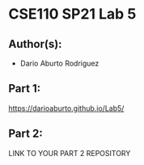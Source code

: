 # CSE110 SP21 Lab 5

## Author(s):
- Dario Aburto Rodriguez 

## Part 1:

https://darioaburto.github.io/Lab5/

## Part 2:

LINK TO YOUR PART 2 REPOSITORY
